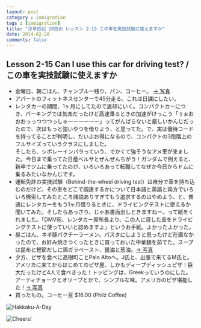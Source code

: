 ```yaml
---
layout: post
category : immigration
tags : [immigration]
title: "浮草日記 28日め レッスン 2-15 この車を実技試験に使えますか"
date: 2014-02-28
comments: false
---
```


## Lesson 2-15 Can I use this car for driving test? / この車を実技試験に使えますか

* 金曜日、朝ごはん、チャンプルー残り、パン、コーヒー。 [-> 写真](http://instagram.com/p/k9-GFLFDTM/)
* アパートのフィットネスセンターで45分走る。これは日課にしたい。
* レンタカーの期間、1ヶ月にしてたので返却にいく。コンパクトカーにつき、パーキングでは気楽だったけど高速乗るときの加速がけっこう「ぅぉおおおっっつつつっしゃーーーーーー」ってがんばらないと厳しいかんじだったので、次はもっと強いやつを借りよう、と思ってた。で、実は優待コードを持ってることが判明し、だいぶお得になるので、コンパクトの3段階上のフルサイズっていうクラスにしました。  
そしたら、シボレーインパラっていう、でかくて強そうなアメ車が来ました。今日まで乗ってた日産ベルサとぜんぜんちがう！ガンダムで例えると、新卒でジムに乗ってたのが、いろいろあって転職してなぜか今日からドムに乗るみたいなかんじです。
* 運転免許の実技試験（Behind-the-wheel driving test）は自分で車を持ち込むのだけど、その車をどこで調達するかについて日本語と英語と両方でいろいろ検索してみたところ諸説ありすぎてもう追求するのはやめよう、と、普通にレンタカーをもう1ヶ月借りるときに、ドライビングテストに使えるか聞いてみた。そしたらあっさり、じゃあ書面出しときますねー、って紙をくれました。「DMV宛、レンタカー屋所長より、この人に貸した車をドライビングテストに使っていいと認めますよ」というお手紙。よかったよかった。
* 昼ごはん、ネギ豚パクチーラーメン。パスタにしようと思ったけど在庫なかったので、お好み焼きつくったときに買っておいた中華麺を茹でた。スープは昆布と鰹節だしに鶏ガラペースト、醤油と葱油。[-> 写真](http://instagram.com/p/k-qrSNFDUm/)
* 夕方、ピザを食べに高樹町ことPalo Altoへ。J氏と、出張で来てるM氏と。アメリカに来てからはじめてのピザ屋、しかもディープディッシュピザ！巨大だったけど4人で食べきった！トッピングは、Greekっていうのにした。アーティチョークとオリーブとかで、シンプルな味。アメリカのピザ堪能した！[-> 写真](http://instagram.com/p/lAoXdlFDT8/)
* 買ったもの。コーヒー豆 $16.00 (Philz Coffee)

![Hakkaku-A-Day](https://lh6.googleusercontent.com/-B1g92axSsOI/UxP4dSNTsTI/AAAAAAAB7tM/ImjswOWaKFY/w620-h465-no/P1150879.JPG)

![Cheers!](https://lh6.googleusercontent.com/-MMPermS4xD4/UxP4wDUgcsI/AAAAAAAB7t4/FjfDF-L8OI0/w620-h465-no/P1150868.JPG)